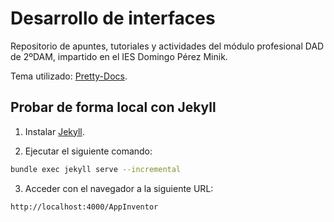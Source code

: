 # Desarrollo de interfaces

Repositorio de apuntes, tutoriales y actividades del módulo profesional DAD de 2ºDAM, impartido en el IES Domingo Pérez Minik.

Tema utilizado: [Pretty-Docs](https://github.com/LeakyAbstractions/pretty-docs).

## Probar de forma local con Jekyll

1. Instalar [Jekyll](https://jekyllrb.com/docs/installation/).

2. Ejecutar el siguiente comando:

```bash
bundle exec jekyll serve --incremental
```

3. Acceder con el navegador a la siguiente URL:

```
http://localhost:4000/AppInventor
```

